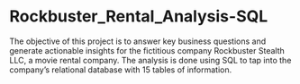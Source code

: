 # Rockbuster_Rental_Analysis-SQL
The objective of this project is to answer key business questions and generate actionable insights for the fictitious company Rockbuster Stealth LLC, a movie rental company.  The analysis is done using SQL to tap into the company’s relational database with 15 tables of information.
